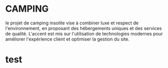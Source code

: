 # CAMPING
le projet de camping insolite vise à combiner luxe et respect de l'environnement, en proposant des hébergements uniques et des services de qualité. L'accent est mis sur l'utilisation de technologies modernes pour améliorer l'expérience client et optimiser la gestion du site.

# test
